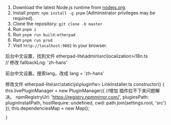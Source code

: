 1. Download the latest Node.js runtime from [nodejs.org](https://nodejs.org/).
2. Install pnpm: `npm install -g pnpm` (Administrator privileges may be required).
3. Clone the repository: `git clone -b master`
4. Run `pnpm i`
5. Run `pnpm run build:etherpad`
6. Run `pnpm run prod`
7. Visit `http://localhost:9002` in your browser.


后台中文设置，找到文件
 etherpad-lite\admin\src\localization>i18n.ts              
 // 修改
 fallbackLng: 'zh-hans'
  
前台中文设置。搜索lang，改成
lang = 'zh-hans'

修改文件
etherpad-lite\src\static\js\pluginfw> LinkInstaller.ts
      constructor() {
        this.livePluginManager = new PluginManager({
            //增加 插件拉不下来问题解决。
            npmRegistryUrl: 'https://registry.npmmirror.com/',
            pluginsPath: pluginInstallPath,
            hostRequire: undefined,
            cwd: path.join(settings.root, 'src')
        });
        this.dependenciesMap = new Map();

    }